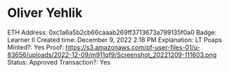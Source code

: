 # Oliver Yehlik

ETH Address: 0xc1a6a5b2cb66caaab269ff3713673a799135f0a0
Badge: Learner II
Created time: December 9, 2022 2:18 PM
Explanation: LT Poaps
Minted?: Yes
Proof: https://s3.amazonaws.com/pf-user-files-01/u-83656/uploads/2022-12-09/m911qf9/Screenshot_20221209-111603.png
Status: Approved
Transaction?: Yes